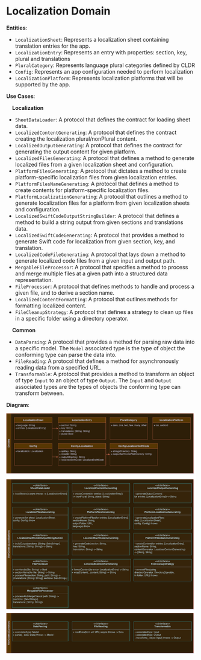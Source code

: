 # Localization Domain

**Entities**:

- `LocalizationSheet`: Represents a localization sheet containing translation entries for the app.
- `LocalizationEntry`: Represents an entry with properties: section, key, plural and translations
- `PluralCategory`: Represents language plural categories defined by CLDR
- `Config`: Represents an app configuration needed to perform localization
- `LocalizationPlatform`: Represents localization platforms that will be supported by the app. 

**Use Cases**:

    **Localization**

- `SheetDataLoader`: A protocol that defines the contract for loading sheet data.
- `LocalizedContentGenerating`: A protocol that defines the contract creating the localization plural/nonPlural content.
- `LocalizedOutputGenerating`: A protocol that defines the contract for generating the output content for given platform.
- `LocalizedFilesGenerating`: A protocol that defines a method to generate localized files from a given localization sheet and configuration.
- `PlatformFilesGenerating`: A protocol that dictates a method to create platform-specific localization files from given localization entries.
- `PlatformFilesNameGenerating`:  A protocol that defines a method to create contents for platform-specific localization files.
- `PlatformLocalizationGenerating`: A protocol that outlines a method to generate localization files for a platform from given localization sheets and configuration.
- `LocalizedSwiftCodeOutputStringBuilder`: A protocol that defines a method to build a string output from given sections and translations data.
- `LocalizedSwiftCodeGenerating`: A protocol that provides a method to generate Swift code for localization from given section, key, and translation.
- `LocalizedCodeFileGenerating`:  A protocol that lays down a method to generate localized code files from a given input and output path.
- `MergableFileProcessor`: A protocol that specifies a method to process and merge multiple files at a given path into a structured data representation.
- `FileProcessor`:  A protocol that defines methods to handle and process a given file, and to derive a section name.
- `LocalizedContentFormatting`: A protocol that outlines methods for formatting localized content.
- `FileCleanupStrategy`: A protocol that defines a strategy to clean up files in a specific folder using a directory operator.

    **Common**

- `DataParsing`: A protocol that provides a method for parsing raw data into a specific model.  The `Model` associated type is the type of object the conforming type can parse the data into.
- `FileReading`: A protocol that defines a method for asynchronously reading data from a specified URL.
- `Transformable`: A protocol that provides a method to transform an object of type `Input` to an object of type `Output`. The `Input` and `Output` associated types are the types of objects the conforming type can transform between.

**Diagram**:

<img title="" src="./Images/localization_domain_diagram.png" alt="" data-align="center">
